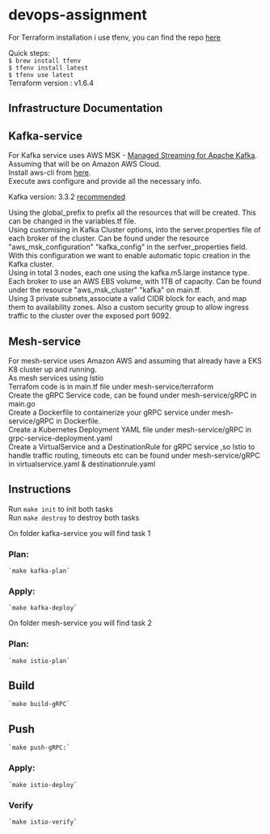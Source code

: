 # devops-assignment
For Terraform installation i use tfenv, you can find the repo [here](https://github.com/tfutils/tfenv#terraform-version-file)

Quick steps:   
`$ brew install tfenv`   
`$ tfenv install latest`  
`$ tfenv use latest`  
Terraform version : v1.6.4

## Infrastructure Documentation
## Kafka-service

For Kafka service uses AWS MSK - [Managed Streaming for Apache Kafka](https://aws.amazon.com/msk/).   
Assuming that will be on Amazon AWS Cloud.   
Install aws-cli from [here](https://docs.aws.amazon.com/cli/latest/userguide/getting-started-install.html).   
Execute aws configure and provide all the necessary info.   

Kafka version: 3.3.2 [recommended](https://docs.aws.amazon.com/msk/latest/developerguide/supported-kafka-versions.html#3.3.2)

Using the global_prefix to prefix all the resources that will be created. This can be changed in the variables.tf file.     
Using customising in Kafka Cluster options, into the server.properties file of each broker of the cluster. Can be found under the resource "aws_msk_configuration" "kafka_config" in the serfver_properties field. With this configuration we want to enable automatic topic creation in the Kafka cluster.     
Using in total 3 nodes, each one using the kafka.m5.large instance type. Each broker to use an AWS EBS volume, with 1TB of capacity. Can be found under the resource "aws_msk_cluster" "kafka" on main.tf.      
Using 3 private subnets,associate a valid CIDR block for each, and map them to availability zones. Also a custom security group  to allow ingress traffic to the cluster over the exposed port 9092.    

## Mesh-service
For mesh-service uses Amazon AWS and assuming that already have a EKS K8 cluster up and running.    
As mesh services using Istio     
Terrafom code is in main.tf file under mesh-service/terraform    
Create the gRPC Service code, can be found under mesh-service/gRPC in main.go    
Create a Dockerfile to containerize your gRPC service under mesh-service/gRPC in Dockerfile.   
Create a Kubernetes Deployment YAML file under mesh-service/gRPC in grpc-service-deployment.yaml    
Create a VirtualService and a DestinationRule for gRPC service ,so Istio to handle traffic routing, timeouts etc can be found under mesh-service/gRPC in virtualservice.yaml & destinationrule.yaml    


## Instructions 

Run `make init` to init both tasks    
Run `make destroy` to destroy both tasks   

On folder kafka-service you will find task 1
### Plan: 
    `make kafka-plan`
### Apply:
    `make kafka-deploy`

On folder mesh-service you will find task 2
### Plan: 
    `make istio-plan`
## Build 
    `make build-gRPC`
## Push
    `make push-gRPC:`
### Apply:
    `make istio-deploy`
### Verify
    `make istio-verify`
    